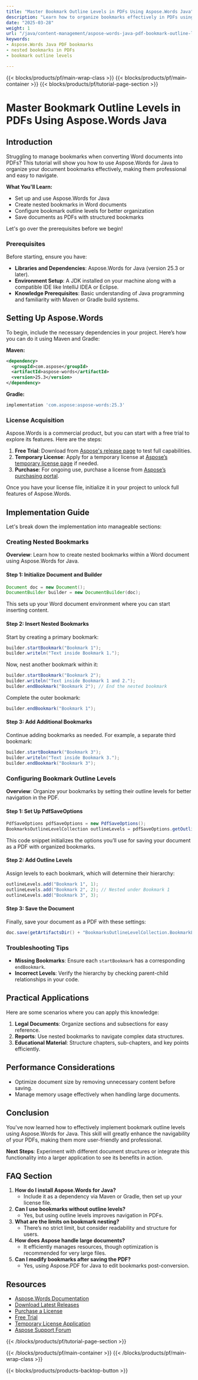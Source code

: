 ```yaml
---
title: "Master Bookmark Outline Levels in PDFs Using Aspose.Words Java"
description: "Learn how to organize bookmarks effectively in PDFs using Aspose.Words for Java. Enhance readability and navigation with this comprehensive guide."
date: "2025-03-28"
weight: 1
url: "/java/content-management/aspose-words-java-pdf-bookmark-outline-levels/"
keywords:
- Aspose.Words Java PDF bookmarks
- nested bookmarks in PDFs
- bookmark outline levels

---
```


{{< blocks/products/pf/main-wrap-class >}}
{{< blocks/products/pf/main-container >}}
{{< blocks/products/pf/tutorial-page-section >}}


# Master Bookmark Outline Levels in PDFs Using Aspose.Words Java

## Introduction
Struggling to manage bookmarks when converting Word documents into PDFs? This tutorial will show you how to use Aspose.Words for Java to organize your document bookmarks effectively, making them professional and easy to navigate.

**What You'll Learn:**
- Set up and use Aspose.Words for Java
- Create nested bookmarks in Word documents
- Configure bookmark outline levels for better organization
- Save documents as PDFs with structured bookmarks

Let's go over the prerequisites before we begin!

### Prerequisites
Before starting, ensure you have:
- **Libraries and Dependencies**: Aspose.Words for Java (version 25.3 or later).
- **Environment Setup**: A JDK installed on your machine along with a compatible IDE like IntelliJ IDEA or Eclipse.
- **Knowledge Prerequisites**: Basic understanding of Java programming and familiarity with Maven or Gradle build systems.

## Setting Up Aspose.Words
To begin, include the necessary dependencies in your project. Here’s how you can do it using Maven and Gradle:

**Maven:**
```xml
<dependency>
  <groupId>com.aspose</groupId>
  <artifactId>aspose-words</artifactId>
  <version>25.3</version>
</dependency>
```

**Gradle:**
```gradle
implementation 'com.aspose:aspose-words:25.3'
```

### License Acquisition
Aspose.Words is a commercial product, but you can start with a free trial to explore its features. Here are the steps:
1. **Free Trial**: Download from [Aspose's release page](https://releases.aspose.com/words/java/) to test full capabilities.
2. **Temporary License**: Apply for a temporary license at [Aspose’s temporary license page](https://purchase.aspose.com/temporary-license/) if needed.
3. **Purchase**: For ongoing use, purchase a license from [Aspose’s purchasing portal](https://purchase.aspose.com/buy).

Once you have your license file, initialize it in your project to unlock full features of Aspose.Words.

## Implementation Guide
Let's break down the implementation into manageable sections:

### Creating Nested Bookmarks
**Overview**: Learn how to create nested bookmarks within a Word document using Aspose.Words for Java.

#### Step 1: Initialize Document and Builder
```java
Document doc = new Document();
DocumentBuilder builder = new DocumentBuilder(doc);
```
This sets up your Word document environment where you can start inserting content.

#### Step 2: Insert Nested Bookmarks
Start by creating a primary bookmark:
```java
builder.startBookmark("Bookmark 1");
builder.writeln("Text inside Bookmark 1.");
```
Now, nest another bookmark within it:
```java
builder.startBookmark("Bookmark 2");
builder.writeln("Text inside Bookmark 1 and 2.");
builder.endBookmark("Bookmark 2"); // End the nested bookmark
```
Complete the outer bookmark:
```java
builder.endBookmark("Bookmark 1");
```

#### Step 3: Add Additional Bookmarks
Continue adding bookmarks as needed. For example, a separate third bookmark:
```java
builder.startBookmark("Bookmark 3");
builder.writeln("Text inside Bookmark 3.");
builder.endBookmark("Bookmark 3");
```

### Configuring Bookmark Outline Levels
**Overview**: Organize your bookmarks by setting their outline levels for better navigation in the PDF.

#### Step 1: Set Up PdfSaveOptions
```java
PdfSaveOptions pdfSaveOptions = new PdfSaveOptions();
BookmarksOutlineLevelCollection outlineLevels = pdfSaveOptions.getOutlineOptions().getBookmarksOutlineLevels();
```
This code snippet initializes the options you’ll use for saving your document as a PDF with organized bookmarks.

#### Step 2: Add Outline Levels
Assign levels to each bookmark, which will determine their hierarchy:
```java
outlineLevels.add("Bookmark 1", 1);
outlineLevels.add("Bookmark 2", 2); // Nested under Bookmark 1
outlineLevels.add("Bookmark 3", 3);
```

#### Step 3: Save the Document
Finally, save your document as a PDF with these settings:
```java
doc.save(getArtifactsDir() + "BookmarksOutlineLevelCollection.BookmarkLevels.pdf", pdfSaveOptions);
```

### Troubleshooting Tips
- **Missing Bookmarks**: Ensure each `startBookmark` has a corresponding `endBookmark`.
- **Incorrect Levels**: Verify the hierarchy by checking parent-child relationships in your code.

## Practical Applications
Here are some scenarios where you can apply this knowledge:
1. **Legal Documents**: Organize sections and subsections for easy reference.
2. **Reports**: Use nested bookmarks to navigate complex data structures.
3. **Educational Material**: Structure chapters, sub-chapters, and key points efficiently.

## Performance Considerations
- Optimize document size by removing unnecessary content before saving.
- Manage memory usage effectively when handling large documents.

## Conclusion
You've now learned how to effectively implement bookmark outline levels using Aspose.Words for Java. This skill will greatly enhance the navigability of your PDFs, making them more user-friendly and professional.

**Next Steps**: Experiment with different document structures or integrate this functionality into a larger application to see its benefits in action.

## FAQ Section
1. **How do I install Aspose.Words for Java?**
   - Include it as a dependency via Maven or Gradle, then set up your license file.
2. **Can I use bookmarks without outline levels?**
   - Yes, but using outline levels improves navigation in PDFs.
3. **What are the limits on bookmark nesting?**
   - There’s no strict limit, but consider readability and structure for users.
4. **How does Aspose handle large documents?**
   - It efficiently manages resources, though optimization is recommended for very large files.
5. **Can I modify bookmarks after saving the PDF?**
   - Yes, using Aspose.PDF for Java to edit bookmarks post-conversion.

## Resources
- [Aspose.Words Documentation](https://reference.aspose.com/words/java/)
- [Download Latest Releases](https://releases.aspose.com/words/java/)
- [Purchase a License](https://purchase.aspose.com/buy)
- [Free Trial](https://releases.aspose.com/words/java/)
- [Temporary License Application](https://purchase.aspose.com/temporary-license/)
- [Aspose Support Forum](https://forum.aspose.com/c/words/10)

{{< /blocks/products/pf/tutorial-page-section >}}

{{< /blocks/products/pf/main-container >}}
{{< /blocks/products/pf/main-wrap-class >}}

{{< blocks/products/products-backtop-button >}}
